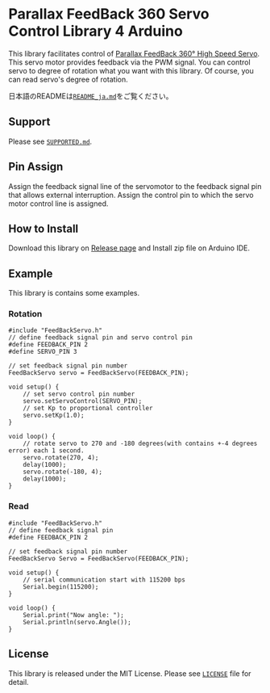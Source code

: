 Parallax FeedBack 360 Servo Control Library 4 Arduino
=====

This library facilitates control of [Parallax FeedBack 360° High Speed Servo](https://www.parallax.com/product/900-00360). This servo motor provides feedback via the PWM signal. You can control servo to degree of rotation what you want with this library. Of course, you can read servo's degree of rotation.

日本語のREADMEは[`README_ja.md`](https://github.com/HyodaKazuaki/Parallax-FeedBack-360-Servo-Control-Library-4-Arduino/blob/master/README_ja.md)をご覧ください。

## Support
Please see [`SUPPORTED.md`](https://github.com/HyodaKazuaki/Parallax-FeedBack-360-Servo-Control-Library-4-Arduino/blob/master/SUPPORTED.md).

## Pin Assign
Assign the feedback signal line of the servomotor to the feedback signal pin that allows external interruption.
Assign the control pin to which the servo motor control line is assigned.

## How to Install
Download this library on [Release page](https://github.com/HyodaKazuaki/Parallax-FeedBack-360-Servo-Control-Library-4-Arduino/releases) and Install zip file on Arduino IDE.

## Example
This library is contains some examples.
### Rotation
```arduino
#include "FeedBackServo.h"
// define feedback signal pin and servo control pin
#define FEEDBACK_PIN 2
#define SERVO_PIN 3

// set feedback signal pin number
FeedBackServo servo = FeedBackServo(FEEDBACK_PIN);

void setup() {
    // set servo control pin number
    servo.setServoControl(SERVO_PIN);
    // set Kp to proportional controller
    servo.setKp(1.0);
}

void loop() {
    // rotate servo to 270 and -180 degrees(with contains +-4 degrees error) each 1 second.
    servo.rotate(270, 4);
    delay(1000);
    servo.rotate(-180, 4);
    delay(1000);
}
```
### Read
```arduino
#include "FeedBackServo.h"
// define feedback signal pin
#define FEEDBACK_PIN 2

// set feedback signal pin number
FeedBackServo Servo = FeedBackServo(FEEDBACK_PIN);

void setup() {
    // serial communication start with 115200 bps
    Serial.begin(115200);
}

void loop() {
    Serial.print("Now angle: ");
    Serial.println(servo.Angle());
}
```

## License
This library is released under the MIT License.
Please see [`LICENSE`](https://github.com/HyodaKazuaki/Parallax-FeedBack-360-Servo-Control-Library-4-Arduino/blob/master/LICENSE) file for detail.
